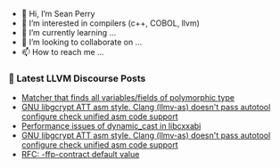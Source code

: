 - 👋 Hi, I’m Sean Perry
- 👀 I’m interested in compilers (c++, COBOL, llvm)
- 🌱 I’m currently learning ...
- 💞️ I’m looking to collaborate on ...
- 📫 How to reach me ...

<!---
s66perry/s66perry is a ✨ special ✨ repository because its `README.md` (this file) appears on your GitHub profile.
You can click the Preview link to take a look at your changes.
--->
### 📕 Latest LLVM Discourse Posts

<!-- DISCOURSE-LLVM:START -->
- [Matcher that finds all variables/fields of polymorphic type](https://discourse.llvm.org/t/matcher-that-finds-all-variables-fields-of-polymorphic-type/66246#post_2)
- [GNU libgcrypt ATT asm style. Clang &lpar;llmv-as&rpar; doesn&#39;t pass autotool configure check unified asm code support](https://discourse.llvm.org/t/gnu-libgcrypt-att-asm-style-clang-llmv-as-doesnt-pass-autotool-configure-check-unified-asm-code-support/66303#post_2)
- [Performance issues of dynamic_cast in libcxxabi](https://discourse.llvm.org/t/performance-issues-of-dynamic-cast-in-libcxxabi/66296#post_3)
- [GNU libgcrypt ATT asm style. Clang &lpar;llmv-as&rpar; doesn&#39;t pass autotool configure check unified asm code support](https://discourse.llvm.org/t/gnu-libgcrypt-att-asm-style-clang-llmv-as-doesnt-pass-autotool-configure-check-unified-asm-code-support/66303#post_1)
- [RFC: -ffp-contract default value](https://discourse.llvm.org/t/rfc-ffp-contract-default-value/66301#post_1)
<!-- DISCOURSE-LLVM:END -->

